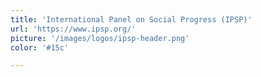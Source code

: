 ```yaml
---
title: 'International Panel on Social Progress (IPSP)'
url: 'https://www.ipsp.org/'
picture: '/images/logos/ipsp-header.png'
color: '#15c'

---
```

